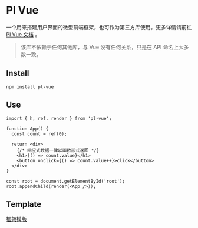 # Pl Vue

一个用来搭建用户界面的微型前端框架，也可作为第三方库使用。更多详情请前往 [Pl Vue 文档](http://plvue.hpyyb.cn/) 。

> 该库不依赖于任何其他库，与 Vue 没有任何关系，只是在 API 命名上大多数一致。

## Install

`npm install pl-vue`

## Use

```tsx
import { h, ref, render } from 'pl-vue';

function App() {
  const count = ref(0);

  return <div>
    {/* 响应式数据一律以函数形式返回 */}
    <h1>{() => count.value}</h1>
    <button onclick={() => count.value++}>click</button>
  </div>
}

const root = document.getElementById('root');
root.appendChild(render(<App />));
```

## Template

[框架模版](https://github.com/yubo9807/plvue-template)

